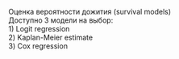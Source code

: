 Оценка вероятности дожития (survival models)  
Доступно 3 модели на выбор:  
    1) Logit regression  
    2) Kaplan-Meier estimate  
    3) Cox regression  
